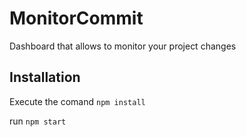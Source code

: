 # MonitorCommit
Dashboard that allows to monitor your project changes


## Installation

Execute the comand `npm install`

run `npm start`



